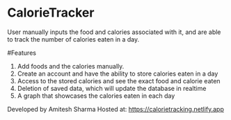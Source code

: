 # CalorieTracker
User manually inputs the food and calories associated with it, and are able to track the number of calories eaten in a day.

#Features
1. Add foods and the calories manually.
2. Create an account and have the ability to store calories eaten in a day
3. Access to the stored calories and see the exact food and calorie eaten
4. Deletion of saved data, which will update the database in realtime
5. A graph that showcases the calories eaten in each day

Developed by Amitesh Sharma
Hosted at: https://calorietracking.netlify.app
